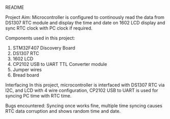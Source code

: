 README

Project Aim: Microcontroller is configured to continously read the data from DS1307 RTC module and display the time and date on 1602 LCD display and sync RTC clock with PC clock if required.

Components used in this project:
1. STM32F407 Discovery Board
2. DS1307 RTC
3. 1602 LCD
4. CP2102 USB to UART TTL Converter module
5. Jumper wires
6. Bread board

Interfacing
In this project, microcontroller is interfaced with DS1307 RTC via I2C, and LCD with 4 wire configuration, CP2102 USB to UART is used for syncing PC time with RTC time.

Bugs encountered: Syncing once works fine, multiple time syncing causes RTC data corruption and shows random time and date.
